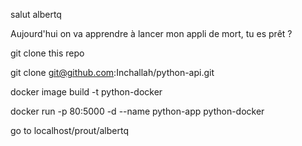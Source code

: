 salut albertq

Aujourd'hui on va apprendre à lancer mon appli de mort, tu es prêt ?

git clone this repo

git clone git@github.com:Inchallah/python-api.git

docker image build -t python-docker

docker run -p 80:5000 -d --name python-app python-docker

go to localhost/prout/albertq
